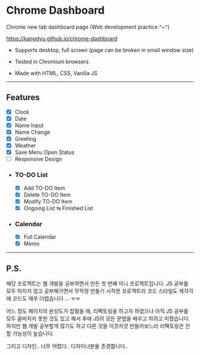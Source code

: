 # Chrome Dashboard

Chrome new tab dashboard page (Web development practice ^~^)

https://kangdyu.github.io/chrome-dashboard

- Supports desktop, full screen (page can be broken in small window size)
  
- Tested in Chromium browsers
  
- Made with HTML, CSS, Vanilla JS

---

## Features

- [x] Clock
- [x] Date
- [x] Name Input
- [x] Name Change
- [x] Greeting
- [x] Weather
- [x] Save Menu Open Status
- [ ] Responsive Design
  
- ### TO-DO List
  - [x] Add TO-DO Item
  - [x] Delete TO-DO Item
  - [x] Modify TO-DO Item
  - [x] Ongoing List ⇆ Finished List

- ### Calendar
  - [x] Full Calendar
  - [x] Memo

---

## P.S.

해당 프로젝트는 웹 개발을 공부하면서 만든 첫 번째 미니 프로젝트입니다. JS 공부를 모두 마치지 않고 공부해가면서 무작정 만들기 시작한 프로젝트라 코드 스타일도 제각각에 코드도 매우 더럽습니다 ... ㅠㅠ

어느 정도 페이지의 완성도가 잡혔을 때, 리팩토링을 하고자 하였으나 아직 JS 공부를 모두 끝마치지 못한 것도 있고 해서 후에 JS의 모든 문법을 배우고 하려고 미뤘습니다. 하지만 웹 개발 공부할게 많기도 하고 다른 것들 이것저것 만들어보느라 리팩토링은 안 할 가능성이 높습니다.

그리고 디자인.. 너무 어렵다.. 디자이너분들 존경합니다..
